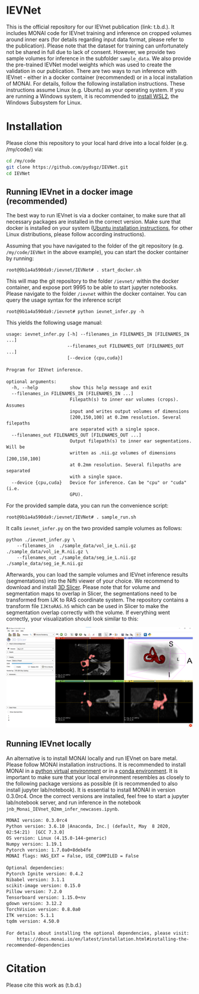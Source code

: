 # IEVNet
This is the official repository for our IEVnet publication (link: t.b.d.).  It includes MONAI code for IEVnet training and inference on cropped volumes around inner ears (for details regarding input data format, please refer to the publication). Please note that the dataset for training can unfortunately not be shared in full due to lack of consent. However, we provide two sample volumes for inference in the subfolder `sample_data`. We also provide the pre-trained IEVNet model weights which was used to create the validation in our publication. There are two ways to run inference with IEVnet - either in a docker container (recommended) or in a local installation of MONAI. For details, follow the following installation instructions. These instructions assume Linux (e.g. Ubuntu) as your operating system. If you are running a Windows system, it is recommended to [install WSL2](https://docs.microsoft.com/en-us/windows/wsl/install), the Windows Subsystem for Linux.

# Installation
Please clone this repository to your local hard drive into a local folder (e.g. /my/code/) via: 

```bash
cd /my/code
git clone https://github.com/pydsgz/IEVNet.git
cd IEVNet
```

## Running IEVnet in a docker image (recommended)
The best way to run IEVnet is via a docker container, to make sure that all necessary packages are installed in the correct version. Make sure that docker is installed on your system ([Ubuntu installation instructions](https://docs.docker.com/engine/install/ubuntu/), for other Linux distributions, please follow according instructions).

Assuming that you have navigated to the folder of the git repository (e.g. `/my/code/IEVNet` in the above example), you can start the docker container by running:
```
root@9b1a4a590da9:/ievnet/IEVNet# . start_docker.sh
```
This will map the git repository to the folder `/ievnet/` within the docker container, and expose port 9995 to be able to start jupyter notebooks. Please navigate to the folder `/ievnet` within the docker container. You can query the usage syntax for the inference script 
```
root@9b1a4a590da9:/ievnet# python ievnet_infer.py -h
```
This yields the following usage manual:
```
usage: ievnet_infer.py [-h] --filenames_in FILENAMES_IN [FILENAMES_IN ...]
                       --filenames_out FILENAMES_OUT [FILENAMES_OUT ...]
                       [--device {cpu,cuda}]

Program for IEVnet inference.

optional arguments:
  -h, --help            show this help message and exit
  --filenames_in FILENAMES_IN [FILENAMES_IN ...]
                        Filepath(s) to inner ear volumes (crops). Assumes
                        input and writes output volumes of dimensions
                        [200,150,100] at 0.2mm resolution. Several filepaths
                        are separated with a single space.
  --filenames_out FILENAMES_OUT [FILENAMES_OUT ...]
                        Output filepath(s) to inner ear segmentations. Will be
                        written as .nii.gz volumes of dimensions [200,150,100]
                        at 0.2mm resolution. Several filepaths are separated
                        with a single space.
  --device {cpu,cuda}   Device for inference. Can be "cpu" or "cuda" (i.e.
                        GPU).
```
For the provided sample data, you can run the convenience script:
```
root@9b1a4a590da9:/ievnet/IEVNet# . sample_run.sh
```

It calls `ievnet_infer.py` on the two provided sample volumes as follows:
```
python ./ievnet_infer.py \
    --filenames_in  ./sample_data/vol_ie_L.nii.gz ./sample_data/vol_ie_R.nii.gz \
    --filenames_out ./sample_data/seg_ie_L.nii.gz ./sample_data/seg_ie_R.nii.gz
```
Afterwards, you can load the sample volumes and IEVnet inference results (segmentations) into the Nifti viewer of your choice. We recommend to download and install [3D Slicer](https://download.slicer.org/). Please note that for volume and segmentation maps to overlap in Slicer, the segmentations need to be transformed from IJK to RAS coordinate system. The repository contains a transform file `IJKtoRAS.h5` which can be used in Slicer to make the segmentation overlap correctly with the volume. If everything went correctly, your visualization should look similar to this:

![3D Slicer visualization of IEVnet inference result.](media/sample_inference_result.png)

## Running IEVnet locally
An alternative is to install MONAI locally and run IEVnet on bare metal. Please follow MONAI installation instructions. It is recommended to install MONAI in a [python virtual environment](https://docs.python.org/3/tutorial/venv.html) or in a [conda environment](https://docs.conda.io/projects/conda/en/latest/user-guide/tasks/manage-environments.html). It is important to make sure that your local environment resembles as closely to the following package versions as possible (it is recommended to also install jupyter lab/notebook). It is essential to install MONAI in version 0.3.0rc4. Once the correct versions are installed, feel free to start a jupyter lab/notebook server, and run inference in the notebook `jnb_Monai_IEVnet_02mm_infer_newcases.ipynb`.

```
MONAI version: 0.3.0rc4
Python version: 3.6.10 |Anaconda, Inc.| (default, May  8 2020, 02:54:21)  [GCC 7.3.0]
OS version: Linux (4.15.0-144-generic)
Numpy version: 1.19.1
Pytorch version: 1.7.0a0+8deb4fe
MONAI flags: HAS_EXT = False, USE_COMPILED = False

Optional dependencies:
Pytorch Ignite version: 0.4.2
Nibabel version: 3.1.1
scikit-image version: 0.15.0
Pillow version: 7.2.0
Tensorboard version: 1.15.0+nv
gdown version: 3.12.2
TorchVision version: 0.8.0a0
ITK version: 5.1.1
tqdm version: 4.50.0

For details about installing the optional dependencies, please visit:
    https://docs.monai.io/en/latest/installation.html#installing-the-recommended-dependencies
```

# Citation
Please cite this work as (t.b.d.)

